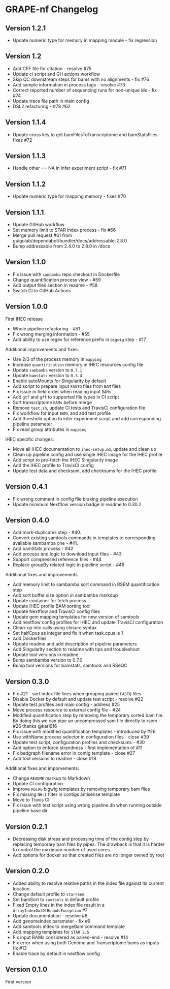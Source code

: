 # GRAPE-nf Changelog

## Version 1.2.1 

* Update numeric type for memory in mapping module - fix regression

## Version 1.2 

* Add CFF file for citation - resolve #75
* Update ci script and GH actions workflow
* Skip QC downstream steps for bams with no alignments - fix #76
* Add sample information in process tags - resolve #73
* Correct reported number of sequencing runs for non-unique ids - fix #74
* Update trace file path in main config
* DSL2 refactoring - #78 #62

## Version 1.1.4

* Update cross key to get bamFilesToTranscriptome and bamStatsFiles - fixes #72

## Version 1.1.3

* Handle other == NA in infer experiment script - fix #71

## Version 1.1.2

* Update numeric type for mapping memory - fixes #70

## Version 1.1.1

* Update GitHub workflow
* Set memory limit to STAR index process - fix #66
* Merge pull request #61 from guigolab/dependabot/bundler/docs/addressable-2.8.0
* Bump addressable from 2.4.0 to 2.8.0 in /docs

## Version 1.1.0

* Fix issue with `sambamba` repo checkout in Dockerfile
* Change quantification process view - #59
* Add output files section in readme - #58
* Switch CI to GitHub Actions


## Version 1.0.0

First IHEC release

* Whole pipeline refactoring - #51
* Fix wrong merging information - #55
* Add ability to use regex for reference prefix in `bigwig` step - #17

Additional improvements and fixes:

* Use 2/3 of the process memory in `mapping`
* Increase `quantification` memory in IHEC resources config file
* Update `sambamba` version to `0.7.1`
* Update `bamstats` version to `0.3.4`
* Enable autoMounts for Singularity by default
* Add script to prepare input `FASTQ` files from `BAM` files
* Fix issue in field order when reading input `BAMs`
* Add `gtf` and `gff` to supported file types in CI script
* Sort transcriptome `BAMs` before merge
* Remove `test.sh`, update CI tests and TravisCI configuration file
* Fix workflow for input `BAMs` and add test profile
* Add threshold option to infer experiment script and add corresponding pipeline parameter
* Fix read group attributes in `mapping`

IHEC specific changes:

* Move all IHEC documentation to `ihec-setup.md`, update and clean up
* Clean up pipeline config and use single IHEC image for the IHEC profile
* Add script to pre-fetch the IHEC Singularity image
* Add the IHEC profile to TravisCI config
* Update test data and checksum, add checksums for the IHEC profile

## Version 0.4.1

* Fix wrong comment in config file braking pipeline execution
* Update minimum Nextflow version badge in readme to 0.30.2

## Version 0.4.0

* Add mark-duplicates step - #40.
* Convert existing samtools commands in templates to corresponding available sambamba one - #41.
* Add bamStats process - #42
* Add process and logic to download input files - #43
* Support compressed reference files - #44
* Replace groupBy related logic in pipeline script - #46

Additional fixes and improvements

* Add memory limit to sambamba sort command in RSEM quantification step
* Add sort buffer size option in sambamba markdup
* Update container for fetch process
* Update IHEC profile BAM sorting tool
* Update Nextflow and TravisCI config files
* Update gem mapping templates for new version of samtools
* Add nextflow config profiles for IHEC and update TravisCI configuration
* Clean-up into calls using closure syntax
* Set halfCpus as integer and fix it when task.cpus is 1
* Add Dockerfiles
* Update readme and add description of pipeline parameters
* Add Singularity section to readme with tips and troubleshoot
* Update tool versions in readme
* Bump sambamba version to 0.7.0
* Bump tool versions for bamstats, samtools and RSeQC

## Version 0.3.0

* Fix #21 - sort index file lines when grouping paired `FASTQ` files
* Disable Docker by default and update test script - resolve #22
* Update test profiles and main config - address #25
* Move process resource to external config file - #24
* Modified quantification step by removing the temporary sorted bam file. By doing this we can pipe an uncompressed sam file directly to rsem   - #26 thanks @karl616
* Fix issue with modified quantification templates - introduced by #26
* Use withName process selector in configuration files - close #39
* Update test script, configuration profiles and checksums - #30
* Add option to enforce strandness - first implementation of #11
* Fix bedgraph filename error in contig template - close #27
* Add tool versions to readme - close #18

Additional fixes and imporvements:

* Change `README` markup to Markdown
* Update CI configuration
* Improve `RGCRG` bigwig templates by removing temporary bam files
* Fix missing `NH:1` filter in contigs antisense template
* Move to Travis CI
* Fix issue with test script using wrong pipeline.db when running outside pipeline base dir


## Version 0.2.1

* Decreasing disk stress and processing time of the contig step by replacing temporary bam files by pipes. The drawback is that it is harder to control the maximum number of used cores.
* Add options for docker so that created files are no longer owned by root

## Version 0.2.0

* Added ability to resolve relative paths in the index file against its current location
* Change default profile to `starrsem`
* Set bamSort to `samtools` in default profile
* Fixed Empty lines in the index file result in a `ArrayIndexOutOfBoundsException` #7
* Update documentation - resolve #6
* Add genomeIndex parameter - fix #9
* Add samtools index to mergeBam command template
* Add mapping templates for `STAR 2.5`
* Fix input BAMs considered as paired-end - resolve #14
* Fix error when using both Genome and Transcriptome bams as inputs - fix #13
* Enable trace by default in nextflow config

## Version 0.1.0

First version

